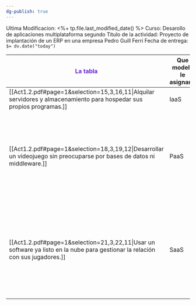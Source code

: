 ```yaml
---
dg-publish: true
---
```


Ultima Modificacion: <%+ tp.file.last_modified_date() %>
Curso: Desarollo de aplicaciones multiplataforma segundo
Titulo de la actividad: Proyecto de implantación de un ERP en una empresa
Pedro Guill Ferri
Fecha de entrega: `$= dv.date("today")`



| **<font color="#6425d0">La tabla**                          </font>                                                            | Que modelo le asignaria | Porque                                                                                                                            | Ventajas (2) | Desventajas (2) | Propuesta |
| ------------------------------------------------------------------------------------------------------------------------------ | ----------------------- | --------------------------------------------------------------------------------------------------------------------------------- | ------------ | --------------- | --------- |
| [[Act1.2.pdf#page=1&selection=15,3,16,11\|Alquilar servidores y almacenamiento para hospedar sus propios programas.]]          | IaaS                    |                                                                                                                                   |              |                 |           |
| [[Act1.2.pdf#page=1&selection=18,3,19,12\|Desarrollar un videojuego sin preocuparse por bases de datos ni middleware.]]        | PaaS                    | Este modelo seria perfecto para esa situación ya que se le ofrecería la libertad de que solo  gestionar sus propias aplicaciones  |              |                 |           |
| [[Act1.2.pdf#page=1&selection=21,3,22,11\|Usar un software ya listo en la nube para gestionar la relación con sus jugadores.]] | SaaS                    | Porque con un SaaS la empresa solo gestionaría su uso, y esto seria perfecto para esta situación ya que solo quieren el software. |              |                 |           |

